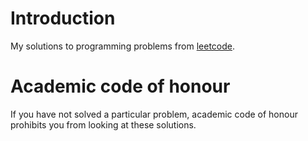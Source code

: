 # Introduction
My solutions to programming problems from
[leetcode](https://leetcode.com/problemset/all/).

# Academic code of honour
If you have not solved a particular problem, academic code of honour
prohibits you from looking at these solutions.
